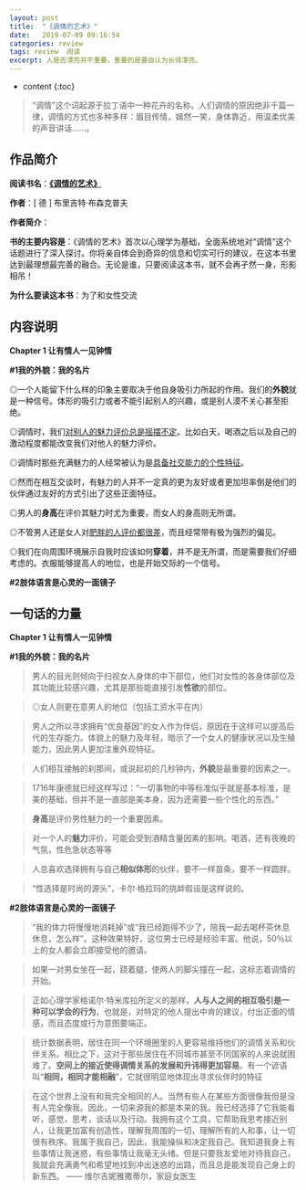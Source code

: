 ```yaml
---
layout: post
title:  "《调情的艺术》"
date:   2019-07-09 09:16:54
categories: review
tags: review  阅读
excerpt: 人是否漂亮并不重要，重要的是要自认为长得漂亮。
---
```


* content
{:toc}
> “调情”这个词起源于拉丁语中一种花卉的名称。人们调情的原因绝非千篇一律，调情的方式也多种多样：眉目传情，嫣然一笑，身体靠近，用温柔优美的声音讲话……。



## 作品简介

**阅读书名**：[**《调情的艺术》**](https://book.douban.com/subject/1004538/)

**作者**：[ 德 ] 布里吉特·布森克普夫

**作者简介**：

**书的主要内容是**：《调情的艺术》首次以心理学为基础，全面系统地对“调情”这个话题进行了深入探讨。你将亲自体会到奇异的信息和切实可行的建议，在这本书里达到最理想最完善的融合。无论是谁，只要阅读这本书，就不会再孑然一身，形影相吊！ 

**为什么要读这本书**：为了和女性交流



## 内容说明

**Chapter 1 让有情人一见钟情** 

**#1我的外貌：我的名片**

◎一个人能留下什么样的印象主要取决于他自身吸引力所起的作用。我们的**外貌**就是一种信号。体形的吸引力或者不能引起别人的兴趣，或是别人漠不关心甚至拒绝。 

◎调情时，我们<u>对别人的魅力评价总是摇摆不定</u>。比如白天，喝酒之后以及自己的激动程度都能改变我们对他人的魅力评价。

◎调情时那些充满魅力的人经常被认为是<u>具备社交能力的个性特征</u>。

◎然而在相互交谈时，有魅力的人并不一定真的更为友好或者更加坦率倒是他们的伙伴通过友好的方式引出了这些正面特征。

◎男人的**身高**在评价其魅力时尤为重要，而女人的身高则无所谓。

◎不管男人还是女人对<u>肥胖的人评价都很差</u>，而且经常带有极为强烈的偏见。

◎我们在向周围环境展示自我时应该如何**穿着**，并不是无所谓，而是需要我们仔细考虑的。衣服能够提高人的地位，也是开始交际的一个信号。 

**#2肢体语言是心灵的一面镜子** 



## 一句话的力量

**Chapter 1 让有情人一见钟情** 

**#1我的外貌：我的名片**

> 男人的目光则倾向于扫视女人身体的中下部位，他们对女性的各身体部位及其功能比较感兴趣，尤其是那些能直接引发**性欲**的部位。 



> ◎女人则更在意男人的地位（包括工资水平在内）



> 男人之所以寻求拥有“优良基因”的女人作为伴侣，原因在于这样可以提高后代的生存能力。体貌上的魅力及年轻，暗示了一个女人的健康状况以及生殖能力，因此男人更加注重外观特征。



> 人们相互接触的刹那间，或说起初的几秒钟内，**外貌**是最重要的因素之一。 



> 1716年康德就已经这样写过：“一切事物的中等标准似乎就是基本标准，是美的基础，但并不是一直部是美本身，因为还需要一些个性化的东西。” 



> **身高**是评价男性魅力的一个重要因素。 



> 对一个人的**魅力**评价，可能会受到酒精含量因素的影响。喝酒，还有夜晚的气氛，性危急状态等等 



> 人总喜欢选择拥有与自己**相似体形**的伙伴，要不一样苗条，要不一样圆胖。 



> “性选择是时尚的源头”，卡尔·格拉玛的挑衅假设是这样说的。 

**#2肢体语言是心灵的一面镜子** 

> “我的体力将慢慢地消耗掉”或“我已经跑得不少了，陪我一起去喝杯茶休息休息，怎么样”。这种效果特好，这位男士已经是经验丰富。他说，50％以上的女人都会立即接受他的邀请。 



> 如果一对男女坐在一起，跷着腿，使两人的脚尖撞在一起，这标志着调情的开始。 



> 正如心理学家格诺尔·特米库拉所定义的那样，**人与人之间的相互吸引是一种可以学会的行为**，也就是，对特定的他人提出中肯的建议，付出正面的情感，而且态度或行为意图要端正。 



> 统计数据表明，居住在同一个环境圈里的人更容易维持他们的调情关系和伙伴关系。相比之下，这对于那些居住在不同城市甚至不同国家的人来说就困难了。**空间上的接近使得调情关系的发展和升讳得更加容易**。有一个谚语叫“**相同，相同才能相融**”，它就很明显地体现出寻求伙伴时的特征 



> 在这个世界上没有和我完全相同的人。当然有些人在某些方面很像我但是没有人完全像我。因此，一切来源我的都是本来的我。我已经选择了它我能看听，感觉，思考，谈话以及行动。我拥有这个工具，它帮助我思考接近别人，让我更加富有创造性，理解我周围的一切，理解所有的人和事，让一切很有秩序。我属于我自己，因此，我能操纵和决定我自己。我知道我身上有些事情让我迷惑，有些事情让我毫无头绪。但是只要我友爱地对待我自己，我就会充满勇气和希望地找到冲出迷惑的出路，而且总是能发现自己身上的新东西。
> —— 维尔吉妮雅撒蒂尔，家庭女医生 